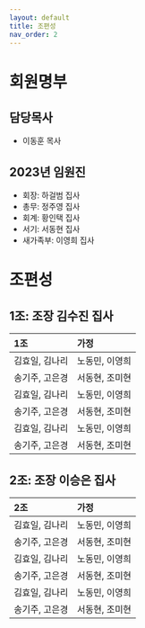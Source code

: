 ```yaml
---
layout: default
title: 조편성
nav_order: 2 
---
```

# 회원명부

## 담당목사
- 이동훈 목사

## 2023년 임원진
- 회장: 하걸범 집사
- 총무: 정주영 집사
- 회계: 황인택 집사
- 서기: 서동현 집사
- 새가족부: 이영희 집사

## 

# 조편성 
## 1조: 조장 김수진 집사
| 1조 | 가정 | 
|:-----|:-----| 
| 김효일, 김나리 | 노동민, 이영희 | 
| 송기주, 고은경 | 서동현, 조미현 | 
| 김효일, 김나리 | 노동민, 이영희 | 
| 송기주, 고은경 | 서동현, 조미현 | 
| 김효일, 김나리 | 노동민, 이영희 | 
| 송기주, 고은경 | 서동현, 조미현 | 

## 2조: 조장 이승은 집사 
| 2조 | 가정 | 
|:-----|:-----| 
| 김효일, 김나리 | 노동민, 이영희 | 
| 송기주, 고은경 | 서동현, 조미현 | 
| 김효일, 김나리 | 노동민, 이영희 | 
| 송기주, 고은경 | 서동현, 조미현 | 
| 김효일, 김나리 | 노동민, 이영희 | 
| 송기주, 고은경 | 서동현, 조미현 | 
